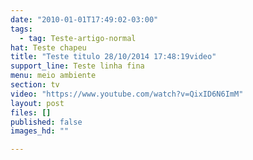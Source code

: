 ```yaml
---
date: "2010-01-01T17:49:02-03:00"
tags:
  - tag: Teste-artigo-normal
hat: Teste chapeu
title: "Teste titulo 28/10/2014 17:48:19video"
support_line: Teste linha fina
menu: meio ambiente
section: tv
video: "https://www.youtube.com/watch?v=QixID6N6ImM"
layout: post
files: []
published: false
images_hd: ""

---
```

